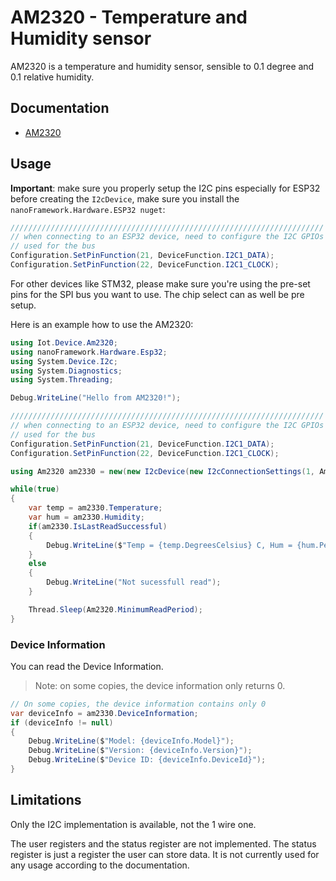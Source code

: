 ﻿# AM2320 - Temperature and Humidity sensor

AM2320 is a temperature and humidity sensor, sensible to 0.1 degree and 0.1 relative humidity.

## Documentation

- [AM2320](https://cdn-shop.adafruit.com/product-files/3721/AM2320.pdf)

## Usage

**Important**: make sure you properly setup the I2C pins especially for ESP32 before creating the `I2cDevice`, make sure you install the `nanoFramework.Hardware.ESP32 nuget`:

```csharp
//////////////////////////////////////////////////////////////////////
// when connecting to an ESP32 device, need to configure the I2C GPIOs
// used for the bus
Configuration.SetPinFunction(21, DeviceFunction.I2C1_DATA);
Configuration.SetPinFunction(22, DeviceFunction.I2C1_CLOCK);
```

For other devices like STM32, please make sure you're using the pre-set pins for the SPI bus you want to use. The chip select can as well be pre setup.

Here is an example how to use the AM2320:

```csharp
using Iot.Device.Am2320;
using nanoFramework.Hardware.Esp32;
using System.Device.I2c;
using System.Diagnostics;
using System.Threading;

Debug.WriteLine("Hello from AM2320!");

//////////////////////////////////////////////////////////////////////
// when connecting to an ESP32 device, need to configure the I2C GPIOs
// used for the bus
Configuration.SetPinFunction(21, DeviceFunction.I2C1_DATA);
Configuration.SetPinFunction(22, DeviceFunction.I2C1_CLOCK);

using Am2320 am2330 = new(new I2cDevice(new I2cConnectionSettings(1, Am2320.DefaultI2cAddress, I2cBusSpeed.StandardMode)));

while(true)
{
    var temp = am2330.Temperature;
    var hum = am2330.Humidity;
    if(am2330.IsLastReadSuccessful)
    {
        Debug.WriteLine($"Temp = {temp.DegreesCelsius} C, Hum = {hum.Percent} %");
    }
    else
    {
        Debug.WriteLine("Not sucessfull read");
    }

    Thread.Sleep(Am2320.MinimumReadPeriod);
}
```

### Device Information

You can read the Device Information.

> Note: on some copies, the device information only returns 0.

```csharp
// On some copies, the device information contains only 0
var deviceInfo = am2330.DeviceInformation;
if (deviceInfo != null)
{
    Debug.WriteLine($"Model: {deviceInfo.Model}");
    Debug.WriteLine($"Version: {deviceInfo.Version}");
    Debug.WriteLine($"Device ID: {deviceInfo.DeviceId}");
}
```

## Limitations

Only the I2C implementation is available, not the 1 wire one.

The user registers and the status register are not implemented. The status register is just a register the user can store data. It is not currently used for any usage according to the documentation.
